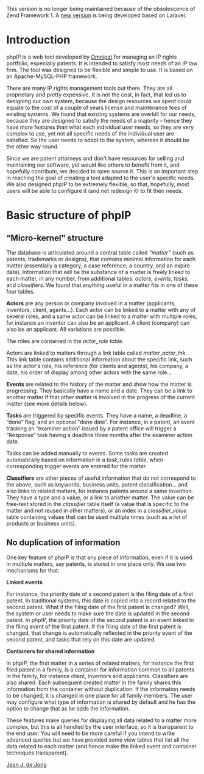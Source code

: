 This version is no longer being maintained because of the obsolescence of Zend Framework 1. A [new version](https://github.com/jjdejong/phpip-v2) is being developed based on Laravel.

# Introduction #

phpIP is a web tool developed by [Omnipat](http://www.omnipat.fr/?lang=en) for managing an IP rights portfolio, especially patents. It is intended to satisfy most needs of an IP law firm. The tool was designed to be flexible and simple to use. It is based on an Apache-MySQL-PHP framework.


There are many IP rights management tools out there. They are all proprietary and pretty expensive. It is not the cost, in fact, that led us to designing our own system, because the design resources we spent could equate to the cost of a couple of years license and maintenance fees of existing systems. We found that existing systems are overkill for our needs, because they are designed to satisfy the needs of a majority – hence they have more features than what each individual user needs, so they are very complex to use, yet not all specific needs of the individual user are satisfied. So the user needs to adapt to the system, whereas it should be the other way round.

Since we are patent attorneys and don't have resources for selling and maintaining our software, yet would like others to benefit from it, and hopefully contribute, we decided to open source it. This is an important step in reaching the goal of creating a tool adapted to the user's specific needs. We also designed phpIP to be extremely flexible, so that, hopefully, most users will be able to configure it (and not redesign it) to fit their needs.

# Basic structure of phpIP #

## “Micro-kernel” structure ##

The database is articulated around a central table called _“matter”_ (such as patents, trademarks or designs), that contains minimal information for each matter (essentially a category, a case reference, a country, and an expire date). Information that will be the substance of a matter is freely linked to each matter, in any number, from additional tables: _actors, events, tasks,_ and _classifiers_. We found that anything useful in a matter fits in one of these four tables.

**Actors** are any person or company involved in a matter (applicants, inventors, client, agents...). Each actor can be linked to a matter with any of several roles, and a same actor can be linked to a matter with multiple roles, for instance an inventor can also be an applicant. A client (company) can also be an applicant. All variations are possible.

The roles are contained in the _actor\_role table_.

Actors are linked to matters through a link table called _matter\_actor\_lnk_. This link table contains additional information about the specific link, such as the actor's role, his reference (for clients and agents), his company, a date, his order of display among other actors with the same role...

**Events** are related to the history of the matter and show how the matter is progressing. They basically have a name and a date. They can be a link to another matter if that other matter is involved in the progress of the current matter (see more details below).

**Tasks** are triggered by specific events. They have a name, a deadline, a “done” flag, and an optional “done date”. For instance, in a patent, an event tracking an “examiner action” issued by a patent office will trigger a “Response” task having a deadline three months after the examiner action date.

Tasks can be added manually to events. Some tasks are created automatically based on information in a _task\_rules table_, when corresponding trigger events are entered for the matter.

**Classifiers** are other pieces of useful information that do not correspond to the above, such as keywords, business units, patent classification... and also links to related matters, for instance patents around a same invention. They have a type and a value, or a link to another matter. The value can be free-text stored in the _classifier_ table itself (a value that is specific to the matter and not reused in other matters), or an index in a _classifier\_value_ table containing values that can be used multiple times (such as a list of products or business units).

## No duplication of information ##

One key feature of phpIP is that any piece of information, even if it is used in multiple matters, say patents, is stored in one place only. We use two mechanisms for that:

**Linked events**

For instance, the priority date of a second patent is the filing date of a first patent. In traditional systems, this date is copied into a record related to the second patent. What if the filing date of the first patent is changed? Well, the system or user needs to make sure the date is updated in the second patent. In phpIP, the priority date of the second patent is an event linked to the filing event of the first patent. If the filing date of the first patent is changed, that change is automatically reflected in the priority event of the second patent, and tasks that rely on this date are updated.

**Containers for shared information**

In phpIP, the first matter in a series of related matters, for instance the first filed patent in a family, is a container for information common to all patents in the family, for instance client, inventors and applicants. Classifiers are also shared. Each subsequent created matter in the family shares this information from the container without duplication. If the information needs to be changed, it is changed in one place for all family members. The user may configure what type of information is shared by default and he has the option to change that as he adds the information.

These features make queries for displaying all data related to a matter more complex, but this is all handled by the user interface, so it is transparent to the end user. You will need to be more careful if you intend to write advanced queries but we have provided some view tables that list all the data related to each matter (and hence make the linked event and container techniques transparent).

[Jean J. de Jong](http://www.omnipat.fr/management-team/jean-jacques-de-jong/?lang=en)

